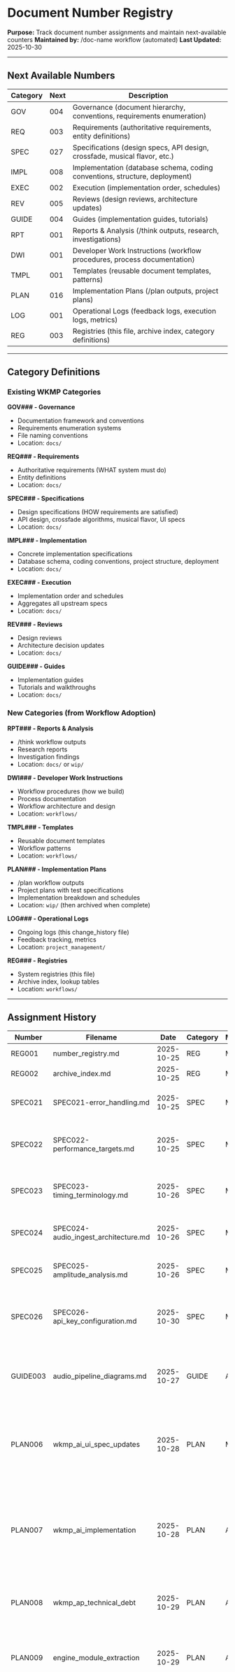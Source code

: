 # Document Number Registry

**Purpose:** Track document number assignments and maintain next-available counters
**Maintained by:** /doc-name workflow (automated)
**Last Updated:** 2025-10-30

---

## Next Available Numbers

| Category | Next | Description |
|----------|------|-------------|
| GOV | 004 | Governance (document hierarchy, conventions, requirements enumeration) |
| REQ | 003 | Requirements (authoritative requirements, entity definitions) |
| SPEC | 027 | Specifications (design specs, API design, crossfade, musical flavor, etc.) |
| IMPL | 008 | Implementation (database schema, coding conventions, structure, deployment) |
| EXEC | 002 | Execution (implementation order, schedules) |
| REV | 005 | Reviews (design reviews, architecture updates) |
| GUIDE | 004 | Guides (implementation guides, tutorials) |
| RPT | 001 | Reports & Analysis (/think outputs, research, investigations) |
| DWI | 001 | Developer Work Instructions (workflow procedures, process documentation) |
| TMPL | 001 | Templates (reusable document templates, patterns) |
| PLAN | 016 | Implementation Plans (/plan outputs, project plans) |
| LOG | 001 | Operational Logs (feedback logs, execution logs, metrics) |
| REG | 003 | Registries (this file, archive index, category definitions) |

---

## Category Definitions

### Existing WKMP Categories

**GOV### - Governance**
- Documentation framework and conventions
- Requirements enumeration systems
- File naming conventions
- Location: `docs/`

**REQ### - Requirements**
- Authoritative requirements (WHAT system must do)
- Entity definitions
- Location: `docs/`

**SPEC### - Specifications**
- Design specifications (HOW requirements are satisfied)
- API design, crossfade algorithms, musical flavor, UI specs
- Location: `docs/`

**IMPL### - Implementation**
- Concrete implementation specifications
- Database schema, coding conventions, project structure, deployment
- Location: `docs/`

**EXEC### - Execution**
- Implementation order and schedules
- Aggregates all upstream specs
- Location: `docs/`

**REV### - Reviews**
- Design reviews
- Architecture decision updates
- Location: `docs/`

**GUIDE### - Guides**
- Implementation guides
- Tutorials and walkthroughs
- Location: `docs/`

### New Categories (from Workflow Adoption)

**RPT### - Reports & Analysis**
- /think workflow outputs
- Research reports
- Investigation findings
- Location: `docs/` or `wip/`

**DWI### - Developer Work Instructions**
- Workflow procedures (how we build)
- Process documentation
- Workflow architecture and design
- Location: `workflows/`

**TMPL### - Templates**
- Reusable document templates
- Workflow patterns
- Location: `workflows/`

**PLAN### - Implementation Plans**
- /plan workflow outputs
- Project plans with test specifications
- Implementation breakdown and schedules
- Location: `wip/` (then archived when complete)

**LOG### - Operational Logs**
- Ongoing logs (this change_history file)
- Feedback tracking, metrics
- Location: `project_management/`

**REG### - Registries**
- System registries (this file)
- Archive index, lookup tables
- Location: `workflows/`

---

## Assignment History

| Number | Filename | Date | Category | Method | Notes |
|--------|----------|------|----------|--------|-------|
| REG001 | number_registry.md | 2025-10-25 | REG | Manual | Initial registry creation |
| REG002 | archive_index.md | 2025-10-25 | REG | Manual | Archive retrieval index |
| SPEC021 | SPEC021-error_handling.md | 2025-10-25 | SPEC | Manual | Comprehensive error handling strategy specification |
| SPEC022 | SPEC022-performance_targets.md | 2025-10-25 | SPEC | Manual | Performance targets for wkmp-ap (Pi Zero 2W deployment) |
| SPEC023 | SPEC023-timing_terminology.md | 2025-10-26 | SPEC | Manual | Timing terminology and conventions across WKMP |
| SPEC024 | SPEC024-audio_ingest_architecture.md | 2025-10-26 | SPEC | Manual | Architecture for Audio Ingest module (wkmp-ai) |
| SPEC025 | SPEC025-amplitude_analysis.md | 2025-10-26 | SPEC | Manual | Amplitude analysis for crossfade timing |
| SPEC026 | SPEC026-api_key_configuration.md | 2025-10-30 | SPEC | Manual | Multi-tier API key configuration system (migrated from wip/) |
| GUIDE003 | audio_pipeline_diagrams.md | 2025-10-27 | GUIDE | Auto | Visual reference for audio processing pipeline with DBD-PARAM mapping |
| PLAN006 | wkmp_ai_ui_spec_updates | 2025-10-28 | PLAN | Manual | Specification updates to define wkmp-ai's dedicated web UI and on-demand microservice pattern |
| PLAN007 | wkmp_ai_implementation | 2025-10-28 | PLAN | Auto | Implementation plan for complete wkmp-ai microservice (import wizard, MusicBrainz ID, passage detection, Musical Flavor extraction) |
| PLAN008 | wkmp_ap_technical_debt | 2025-10-29 | PLAN | Auto | Technical debt remediation for wkmp-ap playback engine |
| PLAN009 | engine_module_extraction | 2025-10-29 | PLAN | Auto | Extract queue management and diagnostics modules from PlaybackEngine (3704-line file refactoring) |
| PLAN010 | workflow_quality_standards | 2025-10-30 | PLAN | Auto | Implementation plan for workflow quality standards enhancement (anti-sycophancy, anti-laziness, anti-hurry, problem transparency) |
| PLAN011 | import_progress_ui | 2025-10-30 | PLAN | Auto | Import progress UI enhancement for wkmp-ai with workflow checklist and time estimates |
| PLAN012 | api_key_multi_tier_config | 2025-10-30 | PLAN | Auto | Multi-tier API key configuration system for wkmp-ai with automatic migration and durable TOML backup |
| PLAN013 | chromaprint_fingerprinting | 2025-10-30 | PLAN | Auto | Chromaprint fingerprinting implementation for wkmp-ai (fixes 100% AcoustID lookup failures) |
| PLAN014 | mixer_refactoring | 2025-10-30 | PLAN | Auto | Mixer refactoring to resolve architectural violations and eliminate code duplication |
| PLAN015 | database_review_wkmp_dr | 2025-11-01 | PLAN | Manual | Implementation plan for wkmp-dr (Database Review) module - read-only database inspection tool |

<!-- /doc-name workflow will append entries below -->

---

## Document Counts by Category

| Category | Count | Last Updated |
|----------|-------|--------------|
| GOV | 3 | Existing |
| REQ | 2 | Existing |
| SPEC | 26 | 2025-10-30 |
| IMPL | 7 | Existing |
| EXEC | 1 | Existing |
| REV | 4 | Existing |
| GUIDE | 2 | 2025-10-27 |
| RPT | 0 | New |
| DWI | 0 | New |
| TMPL | 0 | New |
| PLAN | 10 | 2025-11-01 |
| LOG | 0 | New |
| REG | 2 | 2025-10-25 |

---

## Usage

**Assign document number:**
```bash
/doc-name path/to/document.md
```

The /doc-name workflow will:
1. Analyze document location, name, and content
2. Recommend appropriate category
3. Get next available number from this registry
4. Rename file to CAT###_original_name.md
5. Update this registry (increment next available, add history entry)
6. Stage changes for /commit

---

**Maintained by:** /doc-name workflow
**Format:** Markdown table
**Version:** 1.0
